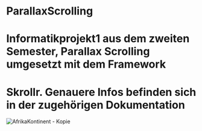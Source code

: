 # ParallaxScrolling
# Informatikprojekt1 aus dem zweiten Semester, Parallax Scrolling umgesetzt mit dem Framework
# Skrollr. Genauere Infos befinden sich in der zugehörigen Dokumentation

![AfrikaKontinent - Kopie](https://github.com/majamichaelis/ParallaxScrolling/assets/73911655/a326f5b8-ae97-4080-a0eb-531cceb77cf2)
